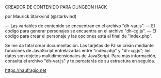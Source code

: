 CREADOR DE CONTENIDO PARA DUNGEON HACK

por Maurick Starkvind (@starkvind)

— Las variables de contenido se encuentran en el archivo "dh-var.js".
— El código para generar personajes se encuentra en el archivo "dh-cg.js".
— El código para crear el personaje y las opciones está al final de "index.php".

Se me da fatal crear documentación. Las tarjetas de PJ se crean mediante funciones de JavaScript entrelazadas entre "index.php" y "dh-cg.js"; los datos son objetos multidimensionales de JavaScript. Para más información, consulta el archivo "dh-var.js" y te percatarás de su estructura en seguida.

https://naufragio.net
